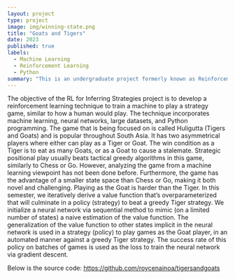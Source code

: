 ```yaml
---
layout: project
type: project
image: img/winning-state.png
title: "Goats and Tigers"
date: 2023
published: true
labels:
  - Machine Learning
  - Reinforcement Learning
  - Python
summary: "This is an undergraduate project formerly known as Reinforcement Learning for Inferring Strageies that develops a reinforcement learning technique that trains a machine to play a board game known as Huligutta (Goats & Tigers)."
---
```


The objective of the RL for Inferring Strategies project is to develop a reinforcement learning technique to train a machine to play a strategy game, similar to how a human would play. The technique incorporates machine learning, neural networks, large datasets, and Python programming. The game that is being focused on is called Huligutta (Tigers and Goats) and is popular throughout South Asia. It has two asymmetrical players where either can play as a Tiger or Goat. The win condition as a Tiger is to eat as many Goats, or as a Goat to cause a stalemate. Strategic positional play usually beats tactical greedy algorithms in this game, similarly to Chess or Go. However, analyzing the game from a machine learning viewpoint has not been done before. Furthermore, the game has the advantage of a smaller state space than Chess or Go, making it both novel and challenging. Playing as the Goat is harder than the Tiger. In this semester, we iteratively derive a value function that’s overparameterized that will culminate in a policy (strategy) to beat a greedy Tiger strategy. We initialize a neural network via sequential method to mimic (on a limited number of states) a naive estimation of the value function. The generalization of the value function to other states implicit in the neural network is used in a strategy (policy) to play games as the Goat player, in an automated manner against a greedy Tiger strategy. The success rate of this policy on batches of games is used as the loss to train the neural network via gradient descent.

Below is the source code:
https://github.com/roycenainoa/tigersandgoats

